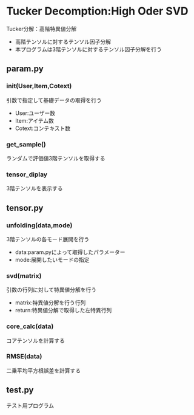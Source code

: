 # Tucker Decomption:High Oder SVD
Tucker分解：高階特異値分解
* 高階テンソルに対するテンソル因子分解
* 本プログラムは3階テンソルに対するテンソル因子分解を行う

## param.py

### init(User,Item,Cotext)
引数で指定して基礎データの取得を行う
* User:ユーザー数
* Item:アイテム数
* Cotext:コンテキスト数

### get_sample()
ランダムで評価値3階テンソルを取得する

### tensor_diplay
3階テンソルを表示する

## tensor.py

### unfolding(data,mode)
3階テンソルの各モード展開を行う
* data:param.pyによって取得したパラメーター
* mode:展開したいモードの指定

### svd(matrix)
引数の行列に対して特異値分解を行う
* matrix:特異値分解を行う行列
* return:特異値分解で取得した左特異行列

### core_calc(data)
コアテンソルを計算する

### RMSE(data)
二乗平均平方根誤差を計算する

## test.py
テスト用プログラム
